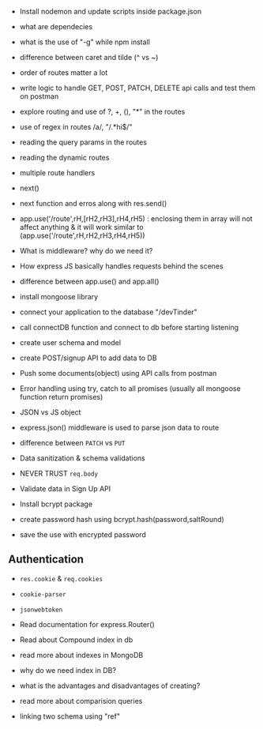 -  Install nodemon and update scripts inside package.json
-  what are dependecies
-  what is the use of "-g" while npm install
-  difference between caret and tilde (^ vs ~)
-  order of routes matter a lot
-  write logic to handle GET, POST, PATCH, DELETE api calls and test them on postman
-  explore routing and use of ?, +, (), "\*" in the routes
-  use of regex in routes /a/, "/.\*hi$/"
-  reading the query params in the routes
-  reading the dynamic routes

-  multiple route handlers
-  next()
-  next function and erros along with res.send()
-  app.use('/route',rH,[rH2,rH3],rH4,rH5) : enclosing them in array will not affect anything & it will work similar to (app.use('/route',rH,rH2,rH3,rH4,rH5))
-  What is middleware? why do we need it?
-  How express JS basically handles requests behind the scenes
-  difference between app.use() and app.all()

-  install mongoose library
-  connect your application to the database "<connection-url>/devTinder"
-  call connectDB function and connect to db before starting listening
-  create user schema and model
-  create POST/signup API to add data to DB
-  Push some documents(object) using API calls from postman
-  Error handling using try, catch to all promises (usually all mongoose function return promises)

-  JSON vs JS object
-  express.json() middleware is used to parse json data to route
-  difference between `PATCH` vs `PUT`

-  Data sanitization & schema validations
-  NEVER TRUST `req.body`
-  Validate data in Sign Up API
-  Install bcrypt package
-  create password hash using bcrypt.hash(password,saltRound)
-  save the use with encrypted password

## Authentication

-  `res.cookie` & `req.cookies`
-  `cookie-parser`
-  `jsonwebtoken`

-  Read documentation for express.Router()

-  Read about Compound index in db
-  read more about indexes in MongoDB
-  why do we need index in DB?
-  what is the advantages and disadvantages of creating?
-  read more about comparision queries
-  linking two schema using "ref"
